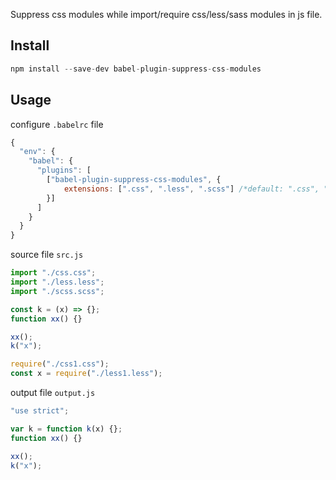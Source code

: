 Suppress css modules while import/require css/less/sass modules in js file.

## Install
```js
npm install --save-dev babel-plugin-suppress-css-modules
```

## Usage

configure `.babelrc` file
```js
{
  "env": {
    "babel": {
      "plugins": [
        ["babel-plugin-suppress-css-modules", { 
            extensions: [".css", ".less", ".scss"] /*default: ".css", ".less", ".scss"*/ 
        }]
      ]
    }
  }
}
```

source file `src.js`
```js
import "./css.css";
import "./less.less";
import "./scss.scss";

const k = (x) => {};
function xx() {}

xx();
k("x");

require("./css1.css");
const x = require("./less1.less");
```

output file `output.js`
```js
"use strict";

var k = function k(x) {};
function xx() {}

xx();
k("x");
```